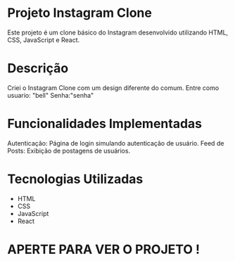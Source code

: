# Projeto Instagram Clone

Este projeto é um clone básico do Instagram desenvolvido utilizando HTML, CSS, JavaScript e React.

# Descrição

Criei o Instagram Clone com um design diferente do comum.
Entre como usuario: "bell"
Senha:"senha"

# Funcionalidades Implementadas

Autenticação: Página de login simulando autenticação de usuário.
Feed de Posts: Exibição de postagens de usuários.

# Tecnologias Utilizadas

- HTML
- CSS
- JavaScript
- React

# APERTE PARA VER O PROJETO !
